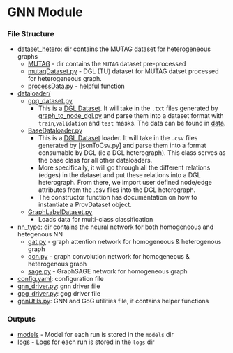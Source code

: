 # GNN Module

### File Structure
* [dataset_hetero](dataset_hetero/): dir contains the MUTAG dataset for heterogeneous graphs
    * [MUTAG](dataset_hetero/MUTAG) - dir contains the `MUTAG` dataset pre-processed
    * [mutagDataset.py](dataset_hetero/mutagDataset.py) - DGL (TU) dataset for MUTAG datset processed for heterogeneous graph.
    * [processData.py](dataset_hetero/processData.py) - helpful function
* [dataloader/](dataloader/)
  * [gog_dataset.py](dataloader/gog_dataset.py)
      * This is a [DGL Dataset](https://docs.dgl.ai/tutorials/blitz/6_load_data.html). It will take in the `.txt` files
        generated by [graph_to_node_dgl.py](../data_converter/graph_to_node_dgl.py) and parse them into a dataset format
        with `train`,`validation` and `test` masks. The data can be found in [data](../data).
  * [BaseDataloader.py](dataloaders/BaseDataloader.py)
    * This is a [DGL Dataset](https://docs.dgl.ai/en/0.6.x/guide/data.html) loader. It will take in the `.csv` files
      generated by [jsonToCsv.py] and parse them into a format consumable by DGL (ie a DGL heterograph). This class
      serves as the base class for all other dataloaders.
    * More specifically, it will go through all the different relations (edges) in the dataset and put these relations
      into a DGL heterograph. From there, we import user defined node/edge attributes from the .csv files into the DGL
      heterograph.
    * The constructor function has documentation on how to instantiate a ProvDataset object.
  * [GraphLabelDataset.py](dataloaders/GraphLabelDataset.py)
    * Loads data for multi-class classification
* [nn_type](nn_type/): dir contains the neural network for both homogeneous and hetegenous NN
    * [gat.py](nn_types/gat.py) - graph attention network for homogeneous & heterogenous graph
    * [gcn.py](nn_types/gcn.py) - graph convolution network for homogeneous & heterogenous graph
    * [sage.py](nn_types/sage.py) - GraphSAGE network for homogeneous graph
* [config.yaml](config.yaml): configuration file
* [gnn_driver.py](gnn_driver.py): gnn driver file
* [gog_driver.py](gog_driver.py): gog driver file
* [gnnUtils.py](gnnUtils.py): GNN and GoG utilities file, it contains helper functions



### Outputs

* [models](models/) - Model for each run is stored in the `models` dir
* [logs](logs/) - Logs for each run is stored in the `logs` dir
